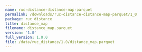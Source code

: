 ```yaml
---
name: ruc-distance-distance-map-parquet
permalink: /downloads/ruc-distance-distance-map-parquet/1_0
package: ruc_distance
title: distance_map
filename: distance_map.parquet
version: '1.0'
full_version: 1.0.0
file: /data/ruc_distance/1.0/distance_map.parquet
---
```

